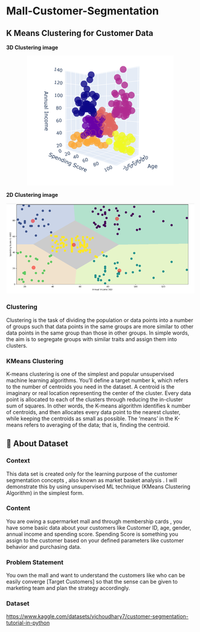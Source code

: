 # Mall-Customer-Segmentation

## K Means Clustering for Customer Data
**3D Clustering image**
<p align="center">
  <img src="3D_clustering.png" />
</p>

**2D Clustering image**
<p align="center">
  <img src="2D_clustering.png" />
</p>

### Clustering
Clustering is the task of dividing the population or data points into a number of groups such that data points in the same groups are more similar to other data points in the same group than those in other groups. In simple words, the aim is to segregate groups with similar traits and assign them into clusters.

### KMeans Clustering
K-means clustering is one of the simplest and popular unsupervised machine learning algorithms. You’ll define a target number k, 
which refers to the number of centroids you need in the dataset. A centroid is the imaginary or real location representing the center of the cluster. 
Every data point is allocated to each of the clusters through reducing the in-cluster sum of squares. In other words, the K-means algorithm identifies
k number of centroids, and then allocates every data point to the nearest cluster, while keeping the centroids as small as possible. The ‘means’ in the 
K-means refers to averaging of the data; that is, finding the centroid.

## 📁 **About Dataset**
### Context
This data set is created only for the learning purpose of the customer segmentation concepts , also known as market basket analysis . I will demonstrate this by using unsupervised ML technique (KMeans Clustering Algorithm) in the simplest form.

### Content
You are owing a supermarket mall and through membership cards , you have some basic data about your customers like 
Customer ID, age, gender, annual income and spending score.
Spending Score is something you assign to the customer based on your defined parameters like customer behavior and purchasing data.

### Problem Statement
You own the mall and want to understand the customers like who can be easily converge [Target Customers] 
so that the sense can be given to marketing team and plan the strategy accordingly.

### Dataset
https://www.kaggle.com/datasets/vjchoudhary7/customer-segmentation-tutorial-in-python
